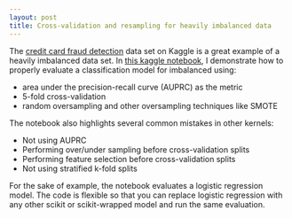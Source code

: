 ```yaml
---
layout: post
title: Cross-validation and resampling for heavily imbalanced data
---
```


The [credit card fraud detection](https://www.kaggle.com/mlg-ulb/creditcardfraud) data set on Kaggle is a great example of a heavily imbalanced data set. In [this kaggle notebook](https://www.kaggle.com/lane203j/auprc-5-fold-c-v-and-resampling-methods/code), I demonstrate how to properly evaluate a classification model for imbalanced using:

- area under the precision-recall curve (AUPRC) as the metric
- 5-fold cross-validation 
- random oversampling and other oversampling techniques like SMOTE

The notebook also highlights several common mistakes in other kernels:

- Not using AUPRC
- Performing over/under sampling before cross-validation splits
- Performing feature selection before cross-validation splits
- Not using stratified k-fold splits

For the sake of example, the notebook evaluates a logistic regression model. The code is flexible so that you can replace logistic regression with any other scikit or scikit-wrapped model and run the same evaluation.
